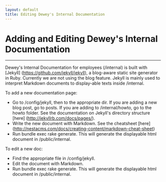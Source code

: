 ```yaml
---
layout: default
title: Editing Dewey's Internal Documentation
---
```


# Adding and Editing Dewey's Internal Documentation
--------------

Dewey's Internal Documentation for employees (/internal) is built with [Jekyll] (https://github.com/jekyll/jekyll), a blog-aware static site generator in Ruby. Currently we are not using the blog feature. Jekyll is mainly used to interpret Markdown documents to display-able texts inside /internal.

To add a new documentation page:
* Go to /config/jekyll, then to the appropriate dir. If you are adding a new blog post, go to posts. If you are adding to /internal/howto, go to the howto folder. See the documentation on Jekyll's directory structure [here] (http://jekyllrb.com/docs/pages/).
* Write the new document with Markdown. See the cheatsheet [here] (http://nestacms.com/docs/creating-content/markdown-cheat-sheet)
* Run bundle exec rake generate. This will generate the displayable html document in /public/internal.

To edit a new doc:
* Find the appropriate file in /config/jekyll.
* Edit the document with Markdown.
* Run bundle exec rake generate. This will generate the displayable html document in /public/internal.

